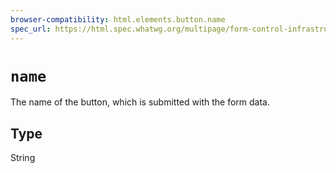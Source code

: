 ```yaml
---
browser-compatibility: html.elements.button.name
spec_url: https://html.spec.whatwg.org/multipage/form-control-infrastructure.html#attr-fe-name
---
```


# `name`

The name of the button, which is submitted with the form data.

## Type

String
